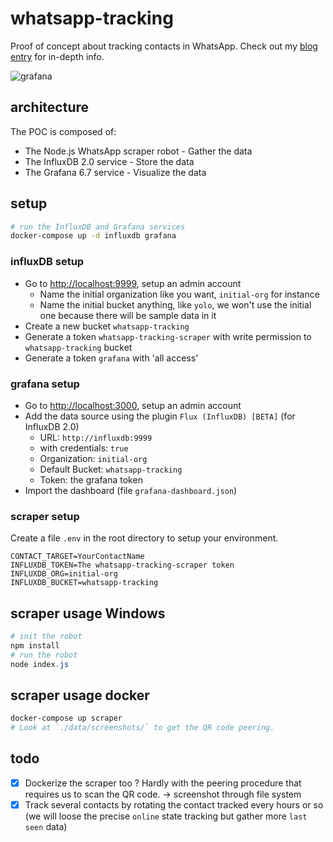 # whatsapp-tracking

Proof of concept about tracking contacts in WhatsApp.
Check out my [blog entry](https://jorislacance.fr/blog/2020/04/01/whatsapp-tracking) for in-depth info.

![grafana](https://i.imgur.com/MMq8q4u.png)

## architecture

The POC is composed of:

- The Node.js WhatsApp scraper robot - Gather the data
- The InfluxDB 2.0 service - Store the data
- The Grafana 6.7 service - Visualize the data

## setup

```bash
# run the InfluxDB and Grafana services
docker-compose up -d influxdb grafana
```

### influxDB setup

- Go to [http://localhost:9999](http://localhost:9999), setup an admin account
  - Name the initial organization like you want, `initial-org` for instance
  - Name the initial bucket anything, like `yolo`, we won't use the initial one because there will be sample data in it
- Create a new bucket `whatsapp-tracking`
- Generate a token `whatsapp-tracking-scraper` with write permission to `whatsapp-tracking` bucket
- Generate a token `grafana` with 'all access'

### grafana setup

- Go to [http://localhost:3000](http://localhost:3000), setup an admin account
- Add the data source using the plugin `Flux (InfluxDB) [BETA]` (for InfluxDB 2.0)
  - URL: `http://influxdb:9999`
  - with credentials: `true`
  - Organization: `initial-org`
  - Default Bucket: `whatsapp-tracking`
  - Token: the grafana token
- Import the dashboard (file `grafana-dashboard.json`)

### scraper setup

Create a file `.env` in the root directory to setup your environment.

```text
CONTACT_TARGET=YourContactName
INFLUXDB_TOKEN=The whatsapp-tracking-scraper token
INFLUXDB_ORG=initial-org
INFLUXDB_BUCKET=whatsapp-tracking
```

## scraper usage Windows

```powershell
# init the robot
npm install
# run the robot
node index.js
```

## scraper usage docker

```bash
docker-compose up scraper
# Look at `./data/screenshots/` to get the QR code peering.
```

## todo

- [x] Dockerize the scraper too ? Hardly with the peering procedure that requires us to scan the QR code. -> screenshot through file system
- [x] Track several contacts by rotating the contact tracked every hours or so (we will loose the precise `online` state tracking but gather more `last seen` data)
